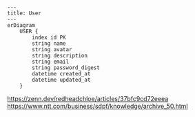 ```mermaid
---
title: User
---
erDiagram
    USER {
        index id PK
        string name
        string avatar
        string description
        string email
        string password_digest
        datetime created_at
        datetime updated_at
    }

```
https://zenn.dev/redheadchloe/articles/37bfc9cd72eeea
https://www.ntt.com/business/sdpf/knowledge/archive_50.html